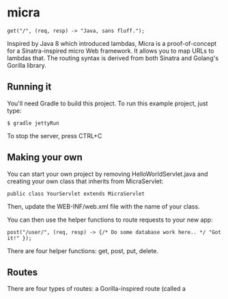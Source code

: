 micra
=

    get("/", (req, resp) -> "Java, sans fluff.");


Inspired by Java 8 which introduced lambdas, Micra is a proof-of-concept for a Sinatra-inspired micro Web framework. It allows you to map URLs to lambdas that. The routing syntax is derived from both Sinatra and Golang's Gorilla library.

Running it
-

You'll need Gradle to build this project. To run this example project, just type:

    $ gradle jettyRun
    
To stop the server, press CTRL+C

Making your own
-

You can start your own project by removing HelloWorldServlet.java and creating your own class that inherits from MicraServlet:

    public class YourServlet extends MicraServlet
    
Then, update the WEB-INF/web.xml file with the name of your class.

You can then use the helper functions to route requests to your new app:

    post("/user/", (req, resp) -> {/* Do some database work here.. */ "Got it!" });
    
There are four helper functions: get, post, put, delete.

Routes
-

There are four types of routes: a Gorilla-inspired route (called a parameterized route), a plain Regex route, and a lambda route.

A parameterized route can be:

1. "/"
2. "/foo"
3. "/foo/bar"
4. "/foo/{bar}" where bar will match everything
5. "/foo/{bar:[0-9]{0,2}} where bar will match all two-digit numbers

Any parameters (those parts of the routes in {}) can be used by the handler lambda:

    get("/helloworld/{name}",
        (req, resp) ->
        "Hello, " + ( req.getRouteParameter("name") != null ? req.getRouteParameter("name") : "world" ) + "?!?"
    );

A regex route is exactly how it sounds: a regex that checks agains the URL.

A lambda route takes a MicraRequest object (currently a wrapper around HTTPServletRequest) and returns a boolean:

    put((req) -> req.getUrl().equals("/"), ...);
    
Route Condition
-

You can specify a route condition if you want to use other information besides the URL to route:

    put("/foo", (req) -> req.getParameter("User-Agent").contains("Trident"), (req, resp) -> "Get chrome!");
    
Gradle Goodness
-

I've included a plugin that watches the src/ folder and it will recompiles the webapp if there's a change. To use it, open two command windows, and run this in the first:

    gradle watch

You need to start that first to prevent it from being locked by the other process. Run this command in the other command window:

    gradle jettyRun
    
Jetty is set to reload when it see's that you've recompiled. On my machine, this is fast enough that the change is reflected as soon as I tab over to refresh.
